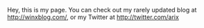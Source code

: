 

Hey, this is my page. You can check out my rarely updated blog at http://winxblog.com/, or my Twitter at http://twitter.com/arix
